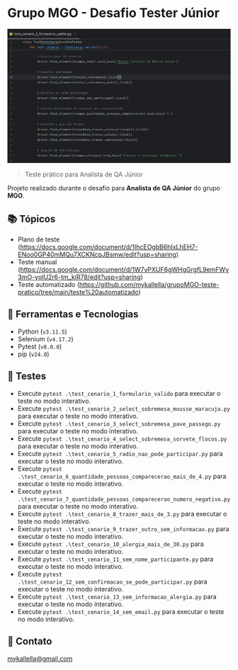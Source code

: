 # Grupo MGO - Desafio Tester Júnior

![preview](./preview1.png)
 
> Teste prático para Analista de QA Júnior

 Projeto realizado durante o desafio para **Analista de QA Júnior** do grupo **MGO**.
 
## 📚 Tópicos

- Plano de teste (https://docs.google.com/document/d/1IhcEOgbB6hIxLhEH7-ENoo0GP40mMQu7XCKNcpJBsmw/edit?usp=sharing)
- Teste manual (https://docs.google.com/document/d/1W7vPXUF6gWHgGrgfL9emFWy3mO-yoIU2r6-tm_kiR78/edit?usp=sharing)
- Teste automatizado (https://github.com/mykallella/grupoMGO-teste-pratico/tree/main/teste%20automatizado)

## 🔧 Ferramentas e Tecnologias

- Python (`v3.11.5`)
- Selenium (`v4.17.2`)
- Pytest (`v8.0.0`)
- pip (`v24.0`)

## 🔧 Testes

- Execute `pytest .\test_cenario_1_formulario_valido` para executar o teste no modo interativo.
- Execute `pytest .\test_cenario_2_select_sobremesa_mousse_maracuja.py` para executar o teste no modo interativo.
- Execute `pytest .\test_cenario_3_select_sobremesa_pave_passego.py` para executar o teste no modo interativo.
- Execute `pytest .\test_cenario_4_select_sobremesa_sorvete_flocos.py` para executar o teste no modo interativo.
- Execute `pytest .\test_cenario_5_radio_nao_pode_participar.py` para executar o teste no modo interativo.
- Execute `pytest .\test_cenario_6_quantidade_pessoas_comparecerao_mais_de_4.py` para executar o teste no modo interativo.
- Execute `pytest .\test_cenario_7_quantidade_pessoas_comparecerao_numero_negativo.py` para executar o teste no modo interativo.
- Execute `pytest .\test_cenario_8_trazer_mais_de_3.py` para executar o teste no modo interativo.
- Execute `pytest .\test_cenario_9_trazer_outro_sem_informacao.py` para executar o teste no modo interativo.
- Execute `pytest .\test_cenario_10_alergia_mais_de_30.py` para executar o teste no modo interativo.
- Execute `pytest .\test_cenario_11_sem_nome_participante.py` para executar o teste no modo interativo.
- Execute `pytest .\test_cenario_12_sem_confirmacao_se_pode_participar.py` para executar o teste no modo interativo.
- Execute `pytest .\test_cenario_13_sem_informacao_alergia.py` para executar o teste no modo interativo.
- Execute `pytest .\test_cenario_14_sem_email.py` para executar o teste no modo interativo.

## 🔗 Contato

mykallella@gmail.com
